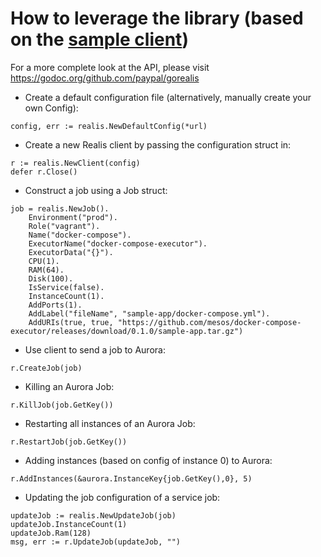 # How to leverage the library (based on the [sample client](../examples/client.go))

For a more complete look at the API, please visit https://godoc.org/github.com/paypal/gorealis

* Create a default configuration file (alternatively, manually create your own Config):
```
config, err := realis.NewDefaultConfig(*url)
```

* Create a new Realis client by passing the configuration struct in:
```
r := realis.NewClient(config)
defer r.Close()
```

* Construct a job using a Job struct:
```
job = realis.NewJob().
    Environment("prod").
    Role("vagrant").
    Name("docker-compose").
    ExecutorName("docker-compose-executor").
    ExecutorData("{}").
    CPU(1).
    RAM(64).
    Disk(100).
    IsService(false).
    InstanceCount(1).
    AddPorts(1).
    AddLabel("fileName", "sample-app/docker-compose.yml").
    AddURIs(true, true, "https://github.com/mesos/docker-compose-executor/releases/download/0.1.0/sample-app.tar.gz")
```

* Use client to send a job to Aurora:
```
r.CreateJob(job)
```

* Killing an Aurora Job:
```
r.KillJob(job.GetKey())
```

* Restarting all instances of an Aurora Job:
```
r.RestartJob(job.GetKey())
```

* Adding instances (based on config of instance 0) to Aurora:
```
r.AddInstances(&aurora.InstanceKey{job.GetKey(),0}, 5)
```

* Updating the job configuration of a service job:
```
updateJob := realis.NewUpdateJob(job)
updateJob.InstanceCount(1)
updateJob.Ram(128)
msg, err := r.UpdateJob(updateJob, "")
```
